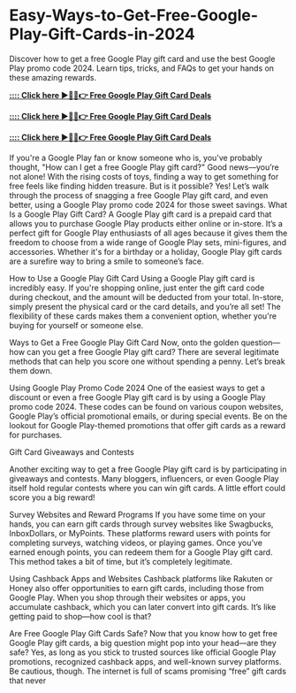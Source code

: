 # Easy-Ways-to-Get-Free-Google-Play-Gift-Cards-in-2024
Discover how to get a free Google Play gift card and use the best Google Play promo code 2024. Learn tips, tricks, and FAQs to get your hands on these amazing rewards.



**[:::: Click here ►🔴✅👉 Free Google Play Gift Card Deals](https://usaofferzon.com/google-play)**



**[:::: Click here ►🔴✅👉 Free Google Play Gift Card Deals](https://usaofferzon.com/psn)**



**[:::: Click here ►🔴✅👉 Free Google Play Gift Card Deals](https://usaofferzon.com/giftcard)**



If you're a Google Play fan or know someone who is, you've probably thought, "How can I get a free Google Play gift card?" Good news—you’re not alone! With the rising costs of toys, finding a way to get something for free feels like finding hidden treasure. But is it possible? Yes! Let’s walk through the process of snagging a free Google Play gift card, and even better, using a Google Play promo code 2024 for those sweet savings.
What Is a Google Play Gift Card?
A Google Play gift card is a prepaid card that allows you to purchase Google Play products either online or in-store. It’s a perfect gift for Google Play enthusiasts of all ages because it gives them the freedom to choose from a wide range of Google Play sets, mini-figures, and accessories. Whether it's for a birthday or a holiday, Google Play gift cards are a surefire way to bring a smile to someone’s face.

How to Use a Google Play Gift Card
Using a Google Play gift card is incredibly easy. If you're shopping online, just enter the gift card code during checkout, and the amount will be deducted from your total. In-store, simply present the physical card or the card details, and you’re all set! The flexibility of these cards makes them a convenient option, whether you're buying for yourself or someone else.

Ways to Get a Free Google Play Gift Card
Now, onto the golden question—how can you get a free Google Play gift card? There are several legitimate methods that can help you score one without spending a penny. Let’s break them down.

Using Google Play Promo Code 2024 One of the easiest ways to get a discount or even a free Google Play gift card is by using a Google Play promo code 2024. These codes can be found on various coupon websites, Google Play’s official promotional emails, or during special events. Be on the lookout for Google Play-themed promotions that offer gift cards as a reward for purchases.

Gift Card Giveaways and Contests

Another exciting way to get a free Google Play gift card is by participating in giveaways and contests. Many bloggers, influencers, or even Google Play itself hold regular contests where you can win gift cards. A little effort could score you a big reward!

Survey Websites and Reward Programs
If you have some time on your hands, you can earn gift cards through survey websites like Swagbucks, InboxDollars, or MyPoints. These platforms reward users with points for completing surveys, watching videos, or playing games. Once you’ve earned enough points, you can redeem them for a Google Play gift card. This method takes a bit of time, but it’s completely legitimate.

Using Cashback Apps and Websites
Cashback platforms like Rakuten or Honey also offer opportunities to earn gift cards, including those from Google Play. When you shop through their websites or apps, you accumulate cashback, which you can later convert into gift cards. It’s like getting paid to shop—how cool is that?

Are Free Google Play Gift Cards Safe?
Now that you know how to get free Google Play gift cards, a big question might pop into your head—are they safe? Yes, as long as you stick to trusted sources like official Google Play promotions, recognized cashback apps, and well-known survey platforms. Be cautious, though. The internet is full of scams promising “free” gift cards that never

